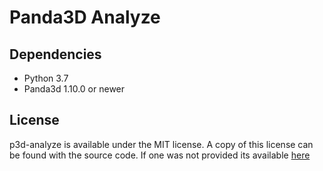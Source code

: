 Panda3D Analyze
=================


## Dependencies
* Python 3.7
* Panda3d 1.10.0 or newer

## License
p3d-analyze is available under the MIT license. A copy of this license can be found with the source code. If one was not provided its available <a href="https://github.com/NxtStudios/p3d-analyze/blob/master/LICENSE">here</a>
